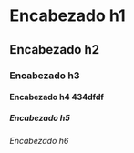 # Encabezado h1 
## Encabezado h2
### Encabezado h3
#### Encabezado h4 434dfdf
##### Encabezado h5
###### Encabezado h6